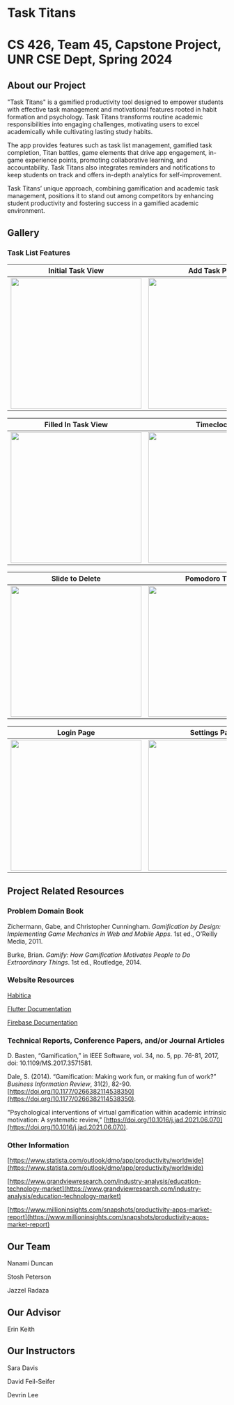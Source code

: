 # Task Titans

# CS 426, Team 45, Capstone Project, UNR CSE Dept, Spring 2024


## About our Project
"Task Titans" is a gamified productivity tool designed to empower students with effective task management and motivational features rooted in habit formation and psychology. Task Titans transforms routine academic responsibilities into engaging challenges, motivating users to excel academically while cultivating lasting study habits. 

The app provides features such as task list management, gamified task completion, Titan battles, game elements that drive app engagement, in-game experience points, promoting collaborative learning, and accountability. Task Titans also integrates reminders and notifications to keep students on track and offers in-depth analytics for self-improvement. 

Task Titans’ unique approach, combining gamification and academic task management, positions it to stand out among competitors by enhancing student productivity and fostering success in a gamified academic environment. 


## Gallery
### Task List Features

| Initial Task View | Add Task Page | Confirmation Dialog |
| ------------- | ------------- | ------------- |
| <img src="/CS425_Team45/assets/images/1 Initial Task View.png" width="300"/> | <img src="/CS425_Team45/assets/images/2 add task.png" width="300"/> | <img src="/CS425_Team45/assets/images/3 confirmation.png" width="300"/> |

| Filled In Task View | Timeclock | Subtasks |
| ------------- | ------------- | ------------- |
| <img src="/CS425_Team45/assets/images/4 filledin.png" width="300"/> | <img src="/CS425_Team45/assets/images/5 clockedin.png" width="300"/> | <img src="/CS425_Team45/assets/images/6 subtask.png" width="300"/> |

| Slide to Delete | Pomodoro Timer |
| ------------- | ------------- |
| <img src="/CS425_Team45/assets/images/7 slidetodelete.png" width="300"/> | <img src="/CS425_Team45/assets/images/8 pomodoro.png" width="300"/> |

| Login Page | Settings Page |
| ------------- | ------------- |
| <img src="/CS425_Team45/assets/images/Login Page.png" width="300"/> | <img src="/CS425_Team45/assets/images/Settings Page.png" width="300"/> |

## Project Related Resources
### Problem Domain Book
Zichermann, Gabe, and Christopher Cunningham. _Gamification by Design: Implementing Game Mechanics in Web and Mobile Apps_. 1st ed., O’Reilly Media, 2011.

Burke, Brian. _Gamify: How Gamification Motivates People to Do Extraordinary Things_. 1st ed., Routledge, 2014.

### Website Resources
[Habitica](https://habitica.com/static/home)

[Flutter Documentation](https://flutter.dev/)

[Firebase Documentation](https://firebase.google.com/docs)

### Technical Reports, Conference Papers, and/or Journal Articles
D. Basten, “Gamification,” in IEEE Software, vol. 34, no. 5, pp. 76-81, 2017, doi: 10.1109/MS.2017.3571581.

Dale, S. (2014). “Gamification: Making work fun, or making fun of work?” _Business Information Review_, 31(2), 82-90. [https://doi.org/10.1177/0266382114538350](https://doi.org/10.1177/0266382114538350).

"Psychological interventions of virtual gamification within academic intrinsic motivation: A systematic review," [https://doi.org/10.1016/j.jad.2021.06.070](https://doi.org/10.1016/j.jad.2021.06.070).


### Other Information
[https://www.statista.com/outlook/dmo/app/productivity/worldwide](https://www.statista.com/outlook/dmo/app/productivity/worldwide)

[https://www.grandviewresearch.com/industry-analysis/education-technology-market](https://www.grandviewresearch.com/industry-analysis/education-technology-market)

[https://www.millioninsights.com/snapshots/productivity-apps-market-report](https://www.millioninsights.com/snapshots/productivity-apps-market-report)


## Our Team
Nanami Duncan

Stosh Peterson

Jazzel Radaza


## Our Advisor
Erin Keith


## Our Instructors
Sara Davis

David Feil-Seifer

Devrin Lee
